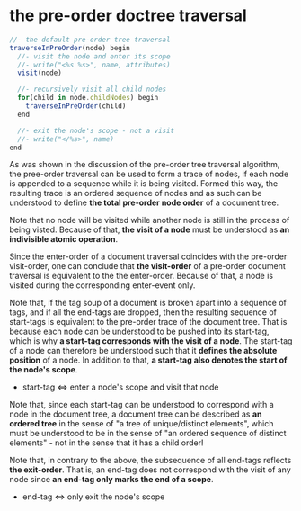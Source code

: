 
<!-- ======================================================================= -->
# the pre-order doctree traversal

```js
//- the default pre-order tree traversal
traverseInPreOrder(node) begin
  //- visit the node and enter its scope
  //- write("<%s %s>", name, attributes)
  visit(node)

  //- recursively visit all child nodes
  for(child in node.childNodes) begin
    traverseInPreOrder(child)
  end

  //- exit the node's scope - not a visit
  //- write("</%s>", name)
end
```

As was shown in the discussion of the pre-order tree traversal algorithm, the
pree-order traversal can be used to form a trace of nodes, if each node is
appended to a sequence while it is being visited. Formed this way, the
resulting trace is an ordered sequence of nodes and as such can be understood
to define **the total pre-order node order** of a document tree.

Note that no node will be visited while another node is still in the process
of being visted. Because of that, **the visit of a node** must be understood
as **an indivisible atomic operation**.

Since the enter-order of a document traversal coincides with the pre-order
visit-order, one can conclude that **the visit-order** of a pre-order document
traversal is equivalent to the the enter-order. Because of that, a node is
visited during the corresponding enter-event only.

Note that, if the tag soup of a document is broken apart into a sequence of
tags, and if all the end-tags are dropped, then the resulting sequence of
start-tags is equivalent to the pre-order trace of the document tree.
That is because each node can be understood to be pushed into its start-tag,
which is why **a start-tag corresponds with the visit of a node**.
The start-tag of a node can therefore be understood such that it
**defines the absolute position** of a node. In addition to that,
**a start-tag also denotes the start of the node's scope**.

* start-tag <=> enter a node's scope and visit that node

Note that, since each start-tag can be understood to correspond with a node
in the document tree, a document tree can be described as **an ordered tree**
in the sense of "a tree of unique/distinct elements", which must be understood
to be in the sense of "an ordered sequence of distinct elements" - not in the
sense that it has a child order!

Note that, in contrary to the above, the subsequence of all end-tags reflects
**the exit-order**. That is, an end-tag does not correspond with the visit of
any node since **an end-tag only marks the end of a scope**.

* end-tag <=> only exit the node's scope
